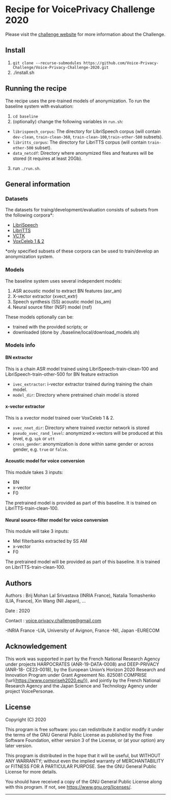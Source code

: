 # Recipe for VoicePrivacy Challenge 2020

Please visit the [challenge website](https://www.voiceprivacychallenge.org/) for more information about the Challenge.


## Install

1. `git clone --recurse-submodules https://github.com/Voice-Privacy-Challenge/Voice-Privacy-Challenge-2020.git`
2. ./install.sh

## Running the recipe

The recipe uses the pre-trained models of anonymization. To run the baseline system with evaluation:

1. `cd baseline` 
2. (optionally) change the following variables in `run.sh`:
- `librispeech_corpus`: The directory for LibriSpeech corpus (will contain `dev-clean`, `train-clean-360`, `train-clean-100`,`train-other-500` subsets).
- `libritts_corpus`: The directory for LibriTTS corpus (will contain `train-other-500` subset).
- `data_netcdf`: Directory where anonymized files and features will be stored (it requires at least 20Gb).
3. run `./run.sh`.


## General information

### Datasets

The datasets for traing/development/evaluation consists of subsets from the following corpora*:
* [LibriSpeech](http://www.openslr.org/12/)
* [LibriTTS](http://www.openslr.org/60/)
* [VCTK](https://datashare.is.ed.ac.uk/handle/10283/3443)
* [VoxCeleb 1 & 2](http://www.robots.ox.ac.uk/~vgg/data/voxceleb/)

*only specified subsets of these corpora can be used to train/develop an anonymization system.


### Models

The baseline system uses several independent models:
1. ASR acoustic model to extract BN features (asr_am)
2. X-vector extractor (xvect_extr)
3. Speech synthesis (SS) acoustic model (ss_am)
4. Neural source filter (NSF) model (nsf)

These models optionally can be:
*  trained with the provided scripts;
or
* downloaded (done by ./baseline/local/download_models.sh)



    
### Models info

#### BN extractor

This is a chain ASR model trained using LibriSpeech-train-clean-100 and LibriSpeech-train-other-500 for BN feature extraction

- `ivec_extractor`: i-vector extractor trained during training the chain model.
- `model_dir`: Directory where pretrained chain model is stored


#### x-vector extractor

This is a xvector model trained over VoxCeleb 1 & 2.

- `xvec_nnet_dir`: Directory where trained xvector network is stored
- `pseudo_xvec_rand_level`: anonymized x-vectors will be produced at this level, e.g. `spk` or `utt`
- `cross_gender`: anonymization is done within same gender or across gender, e.g. `true` or `false`.


#### Acoustic model for voice conversion

This module takes 3 inputs: 
- BN
- x-vector
- F0

The pretrained model is provided as part of this baseline. It is trained on LibriTTS-train-clean-100.


#### Neural source-filter model for voice conversion

This module will take 3 inputs: 
- Mel filterbanks extracted by SS AM
- x-vector
- F0

The pretrained model will be provided as part of this baseline. It is trained on LibriTTS-train-clean-100.


## Authors
Authors : Brij Mohan Lal Srivastava (INRIA France), Natalia Tomashenko (LIA, France), Xin Wang (NII Japan), ...

Date : 2020

Contact : voice.privacy.challenge@gmail.com

-INRIA France
-LIA, University of Avignon, France
-NII, Japan
-EURECOM  

## Acknowledgement

This work was supported in part by the French National Research Agency under projects HARPOCRATES (ANR-19-DATA-0008) and DEEP-PRIVACY (ANR-18-
CE23-0018), by the European Union’s Horizon 2020 Research and Innovation Program under Grant Agreement No. 825081 COMPRISE (\url{https://www.compriseh2020.eu/}), and jointly by the French National Research Agency and the Japan Science and Technology Agency under project VoicePersonae. 

## License

Copyright (C) 2020

This program is free software: you can redistribute it and/or modify
it under the terms of the GNU General Public License as published by
the Free Software Foundation, either version 3 of the License, or
(at your option) any later version.

This program is distributed in the hope that it will be useful,
but WITHOUT ANY WARRANTY; without even the implied warranty of
MERCHANTABILITY or FITNESS FOR A PARTICULAR PURPOSE. See the
GNU General Public License for more details.

You should have received a copy of the GNU General Public License
along with this program. If not, see <https://www.gnu.org/licenses/>.

---------------------------------------------------------------------------

